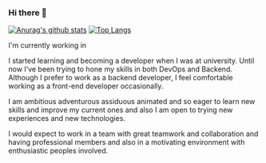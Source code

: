 ### Hi there 👋

<!--
**mohammadmasoumi/mohammadmasoumi** is a ✨ _special_ ✨ repository because its `README.md` (this file) appears on your GitHub profile.

Here are some ideas to get you started:

- 🔭 I’m currently working on ...
- 🌱 I’m currently learning ...
- 👯 I’m looking to collaborate on ...
- 🤔 I’m looking for help with ...
- 💬 Ask me about ...
- 📫 How to reach me: ...
- 😄 Pronouns: ...
- ⚡ Fun fact: ...
-->

[![Anurag's github stats](https://github-readme-stats.vercel.app/api?username=mohammadmasoumi&count_private=true&theme=great-gatsby&show_icons=true)](https://github.com/anuraghazra/github-readme-stats)
[![Top Langs](https://github-readme-stats.vercel.app/api/top-langs/?username=mohammadmasoumi&layout=compact&langs_count=10)](https://github.com/anuraghazra/github-readme-stats)


I'm currently working in  

I started learning and becoming a developer when I was at university. Until now I’ve been trying to hone
my skills in both DevOps and Backend. Although I prefer to work as a backend developer, I feel comfortable working as a front-end developer occasionally.

I am ambitious adventurous assiduous animated and so eager to learn new skills and improve my current ones and also I am open to trying new experiences and new technologies.

I would expect to work in a team with great teamwork and collaboration and having professional
members and also in a motivating environment with enthusiastic peoples involved. 
